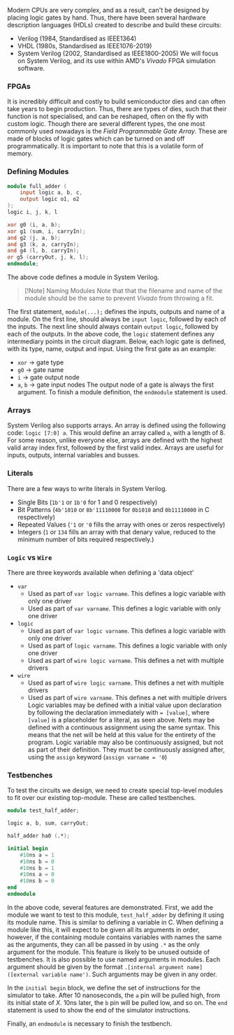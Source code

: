 Modern CPUs are very complex, and as a result, can't be designed by placing logic gates by hand. Thus, there have been several hardware description languages (HDLs) created to describe and build these circuits:
- Verilog (1984, Standardised as IEEE1364)
- VHDL (1980s, Standardised as IEEE1076-2019)
- System Verilog (2002, Standardised as IEEE1800-2005)
We will focus on System Verilog, and its use within AMD's *Vivado* FPGA simulation software.
### FPGAs
It is incredibly difficult and costly to build semiconductor dies and can often take years to begin production. Thus, there are types of dies, such that their function is not specialised, and can be reshaped, often on the fly with custom logic. Though there are several different types, the one most commonly used nowadays is the *Field Programmable Gate Array*. These are made of blocks of logic gates which can be turned on and off programmatically. It is important to note that this is a volatile form of memory.
### Defining Modules
```verilog
module full_adder (
	input logic a, b, c,
	output logic o1, o2
);
logic i, j, k, l

xor g0 (i, a, b); 
xor g1 (sum, i, carryIn); 
and g2 (j, a, b);
and g3 (k, a, carryIn); 
and g4 (l, b, carryIn); 
or g5 (carryOut, j, k, l); 
endmodule;
```
The above code defines a module in System Verilog. 
> [!Note] Naming Modules
> Note that that the filename and name of the module should be the same to prevent *Vivado* from throwing a fit.

The first statement, `module(...);` defines the inputs, outputs and name of a module. On the first line, should always be `input logic`, followed by each of the inputs. The next line should always contain `output logic`, followed by each of the outputs.
In the above code, the `logic` statement defines any intermediary points in the circuit diagram.
Below, each logic gate is defined, with its type, name, output and input. Using the first gate as an example:
- `xor` $\rightarrow$ gate type
- `g0` $\rightarrow$ gate name
- `i` $\rightarrow$ gate output node
- `a`, `b` $\rightarrow$ gate input nodes
The output node of a gate is always the first argument.
To finish a module definition, the `endmodule` statement is used.
### Arrays
System Verilog also supports arrays. An array is defined using the following code: `logic [7:0] a`. This would define an array called `a`, with a length of 8. For some reason, unlike everyone else, arrays are defined with the highest valid array index first, followed by the first valid index.
Arrays are useful for inputs, outputs, internal variables and busses.
### Literals
There are a few ways to write literals in System Verilog.
- Single Bits (`1b'1` or `1b'0` for 1 and 0 respectively)
- Bit Patterns (`4b'1010` or `8b'11110000` for `0b1010` and `0b11110000` in C respectively)
- Repeated Values (`'1` or `'0` fills the array with ones or zeros respectively)
- Integers (`1` or `134` fills an array with that denary value, reduced to the minimum number of bits required respectively.)
### `Logic` vs `Wire`
There are three keywords available when defining a 'data object'
- `var`
	- Used as part of `var logic varname`. This defines a logic variable with only one driver
	- Used as part of `var varname`. This defines a logic variable with only one driver
- `logic`
	- Used as part of `var logic varname`. This defines a logic variable with only one driver
	- Used as part of `logic varname`. This defines a logic variable with only one driver
	- Used as part of `wire logic varname`. This defines a net with multiple drivers
- `wire`
	- Used as part of `wire logic varname`. This defines a net with multiple drivers
	- Used as part of `wire varname`. This defines a net with multiple drivers
Logic variables may be defined with a initial value upon declaration by following the declaration immediately with `= [value]`, where `[value]` is a placeholder for a literal, as seen above.
Nets may be defined with a continuous assignment using the same syntax. This means that the net will be held at this value for the entirety of the program.
	Logic variable may also be continuously assigned, but not as part of their definition. They must be continuously assigned after, using the `assign` keyword (`assign varname = '0`)
### Testbenches
To test the circuits we design, we need to create special top-level modules to fit over our existing top-module. These are called testbenches. 
```verilog
module test_half_adder;

logic a, b, sum, carryOut;

half_adder ha0 (.*);

initial	begin
	#10ns a = 1
	#10ns b = 0
	#10ns b = 1
	#10ns a = 0
	#10ns b = 0
end
endmodule
```
In the above code, several features are demonstrated. First, we add the module we want to test to this module, `test_half_adder` by defining it using its module name. This is similar to defining a variable in C. When defining a module like this, it will expect to be given all its arguments in order, however, if the containing module contains variables with names the same as the arguments, they can all be passed in by using `.*` as the only argument for the module. This feature is likely to be unused outside of testbenches. It is also possible to use named arguments in modules. Each argument should be given by the format `.[internal argument name]([external variable name')`. Such arguments may be given in any order.

In the `initial begin` block, we  define the set of instructions for the simulator to take. After 10 nanoseconds, the `a` pin will be pulled high, from its initial state of $X$. 10ns later, the `b` pin will be pulled low, and so on. The `end` statement is used to show the end of the simulator instructions.

Finally, an `endmodule` is necessary to finish the testbench.

